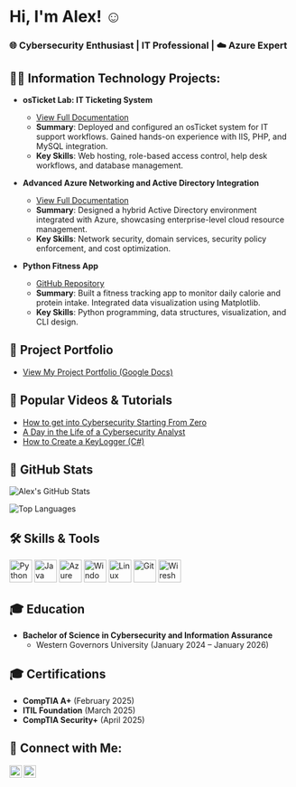 <h1>Hi, I'm Alex! ☺️</h1>
<h3>🌐 Cybersecurity Enthusiast | IT Professional | ☁️ Azure Expert</h3>

<h2>👨‍💻 Information Technology Projects:</h2>

- <b>osTicket Lab: IT Ticketing System</b>
  - [View Full Documentation](https://docs.google.com/document/d/1TgUFF3W3cwf3CT0U81u_j3abFQqKHQykbQBWAUbmY1g/edit?usp=sharing)
  - **Summary**: Deployed and configured an osTicket system for IT support workflows. Gained hands-on experience with IIS, PHP, and MySQL integration.
  - **Key Skills**: Web hosting, role-based access control, help desk workflows, and database management.

- <b>Advanced Azure Networking and Active Directory Integration</b>
  - [View Full Documentation](https://docs.google.com/document/d/1TgUFF3W3cwf3CT0U81u_j3abFQqKHQykbQBWAUbmY1g/edit?usp=sharing)
  - **Summary**: Designed a hybrid Active Directory environment integrated with Azure, showcasing enterprise-level cloud resource management.
  - **Key Skills**: Network security, domain services, security policy enforcement, and cost optimization.

- <b>Python Fitness App</b>
  - [GitHub Repository](https://github.com/your-repo/python-fitness-app)
  - **Summary**: Built a fitness tracking app to monitor daily calorie and protein intake. Integrated data visualization using Matplotlib.
  - **Key Skills**: Python programming, data structures, visualization, and CLI design.

<h2>📄 Project Portfolio</h2>

- [View My Project Portfolio (Google Docs)](https://docs.google.com/document/d/1TgUFF3W3cwf3CT0U81u_j3abFQqKHQykbQBWAUbmY1g/edit?usp=sharing)

<h2>🕺 Popular Videos & Tutorials</h2>

- [How to get into Cybersecurity Starting From Zero](https://www.youtube.com/watch?v=a83ASGn_V_s)
- [A Day in the Life of a Cybersecurity Analyst](https://www.youtube.com/watch?v=uHy3oM7NnoU)
- [How to Create a KeyLogger (C#)](https://www.youtube.com/watch?v=N-L9hklSlNk)

<h2>🌄 GitHub Stats</h2>

![Alex's GitHub Stats](https://github-readme-stats.vercel.app/api?username=alexcc&show_icons=true&hide=prs,issues&count_private=true&theme=radical)

![Top Languages](https://github-readme-stats.vercel.app/api/top-langs/?username=alexcc&layout=compact&theme=radical)

<h2>🛠️ Skills & Tools</h2>

<p>
  <img src="https://cdn.jsdelivr.net/npm/simple-icons@v3/icons/python.svg" alt="Python" width="40" height="40"/>
  <img src="https://cdn.jsdelivr.net/npm/simple-icons@v3/icons/java.svg" alt="Java" width="40" height="40"/>
  <img src="https://cdn.jsdelivr.net/npm/simple-icons@v3/icons/microsoftazure.svg" alt="Azure" width="40" height="40"/>
  <img src="https://cdn.jsdelivr.net/npm/simple-icons@v3/icons/windows.svg" alt="Windows" width="40" height="40"/>
  <img src="https://cdn.jsdelivr.net/npm/simple-icons@v3/icons/linux.svg" alt="Linux" width="40" height="40"/>
  <img src="https://cdn.jsdelivr.net/npm/simple-icons@v3/icons/git.svg" alt="Git" width="40" height="40"/>
  <img src="https://cdn.jsdelivr.net/npm/simple-icons@v3/icons/wireshark.svg" alt="Wireshark" width="40" height="40"/>
</p>

<h2>🎓 Education</h2>

- **Bachelor of Science in Cybersecurity and Information Assurance**
  - Western Governors University (January 2024 – January 2026)

<h2>🎓 Certifications</h2>

- **CompTIA A+** (February 2025)
- **ITIL Foundation** (March 2025)
- **CompTIA Security+** (April 2025)

<h2>🫹 Connect with Me:</h2>

[<img align="left" alt="Alex | LinkedIn" width="22px" src="https://cdn.jsdelivr.net/npm/simple-icons@v3/icons/linkedin.svg" />][linkedin]
[<img align="left" alt="Alex | Email" width="22px" src="https://cdn.jsdelivr.net/npm/simple-icons@v3/icons/gmail.svg" />](mailto:alexlnguyenconnect@gmail.com)

<br clear="left"/>

[linkedin]: https://www.linkedin.com/in/alex-nguyen-b6ba0a290
